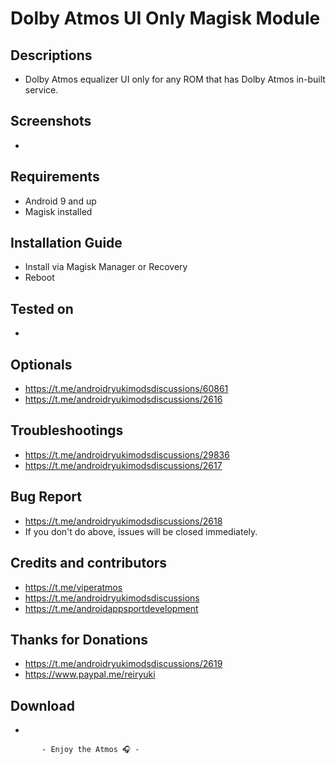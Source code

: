 # Dolby Atmos UI Only Magisk Module

## Descriptions
- Dolby Atmos equalizer UI only for any ROM that has Dolby Atmos in-built service.

## Screenshots
- 

## Requirements
- Android 9 and up
- Magisk installed

## Installation Guide
- Install via Magisk Manager or Recovery
- Reboot

## Tested on
- 

## Optionals
- https://t.me/androidryukimodsdiscussions/60861
- https://t.me/androidryukimodsdiscussions/2616

## Troubleshootings
- https://t.me/androidryukimodsdiscussions/29836
- https://t.me/androidryukimodsdiscussions/2617

## Bug Report
- https://t.me/androidryukimodsdiscussions/2618
- If you don't do above, issues will be closed immediately.

## Credits and contributors
- https://t.me/viperatmos
- https://t.me/androidryukimodsdiscussions
- https://t.me/androidappsportdevelopment

## Thanks for Donations
- https://t.me/androidryukimodsdiscussions/2619
- https://www.paypal.me/reiryuki

## Download
- 



           - Enjoy the Atmos 🎧 -


